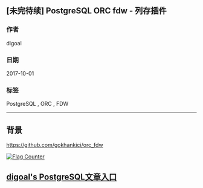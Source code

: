 ## [未完待续] PostgreSQL ORC fdw - 列存插件
    
### 作者    
digoal    
    
### 日期    
2017-10-01    
    
### 标签    
PostgreSQL , ORC , FDW 
    
----    
    
## 背景    
    
https://github.com/gokhankici/orc_fdw   
  
<a rel="nofollow" href="http://info.flagcounter.com/h9V1"  ><img src="http://s03.flagcounter.com/count/h9V1/bg_FFFFFF/txt_000000/border_CCCCCC/columns_2/maxflags_12/viewers_0/labels_0/pageviews_0/flags_0/"  alt="Flag Counter"  border="0"  ></a>  
  
  
  
  
## [digoal's PostgreSQL文章入口](https://github.com/digoal/blog/blob/master/README.md "22709685feb7cab07d30f30387f0a9ae")
  
